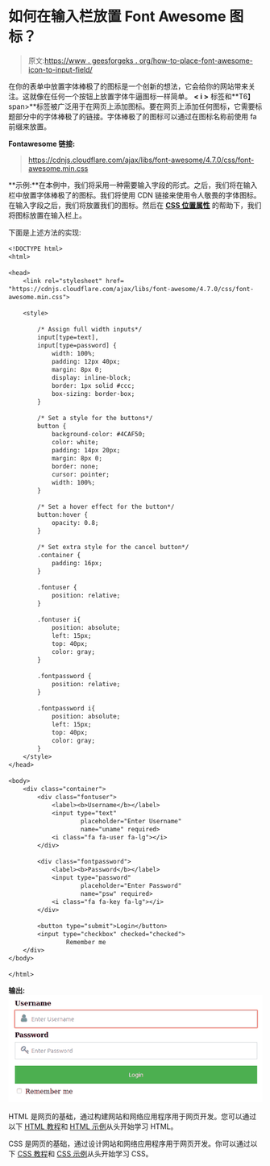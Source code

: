 # 如何在输入栏放置 Font Awesome 图标？

> 原文:[https://www . geesforgeks . org/how-to-place-font-awesome-icon-to-input-field/](https://www.geeksforgeeks.org/how-to-place-font-awesome-icon-to-input-field/)

在你的表单中放置字体棒极了的图标是一个创新的想法，它会给你的网站带来关注。这就像在任何一个按钮上放置字体牛逼图标一样简单。 **< i >** 标签和**T6】span>**标签被广泛用于在网页上添加图标。要在网页上添加任何图标，它需要标题部分中的字体棒极了的链接。字体棒极了的图标可以通过在图标名称前使用 fa 前缀来放置。

**Fontawesome 链接:**

> https://cdnjs.cloudflare.com/ajax/libs/font-awesome/4.7.0/css/font-awesome.min.css

**示例:**在本例中，我们将采用一种需要输入字段的形式。之后，我们将在输入栏中放置字体棒极了的图标。我们将使用 CDN 链接来使用令人敬畏的字体图标。在输入字段之后，我们将放置我们的图标。然后在 **[CSS 位置属性](https://www.geeksforgeeks.org/css-positioning-elements/)** 的帮助下，我们将图标放置在输入栏上。

下面是上述方法的实现:

```htmlhtml
<!DOCTYPE html> 
<html> 

<head>
    <link rel="stylesheet" href= 
"https://cdnjs.cloudflare.com/ajax/libs/font-awesome/4.7.0/css/font-awesome.min.css"> 

    <style> 

        /* Assign full width inputs*/ 
        input[type=text], 
        input[type=password] { 
            width: 100%; 
            padding: 12px 40px; 
            margin: 8px 0; 
            display: inline-block; 
            border: 1px solid #ccc; 
            box-sizing: border-box; 
        } 

        /* Set a style for the buttons*/ 
        button { 
            background-color: #4CAF50; 
            color: white; 
            padding: 14px 20px; 
            margin: 8px 0; 
            border: none; 
            cursor: pointer; 
            width: 100%; 
        } 

        /* Set a hover effect for the button*/ 
        button:hover { 
            opacity: 0.8; 
        } 

        /* Set extra style for the cancel button*/ 
        .container { 
            padding: 16px; 
        } 

        .fontuser {
            position: relative;
        }

        .fontuser i{
            position: absolute;
            left: 15px;
            top: 40px;
            color: gray;
        }

        .fontpassword {
            position: relative;
        }

        .fontpassword i{
            position: absolute;
            left: 15px;
            top: 40px;
            color: gray;
        }
    </style> 
</head>

<body> 
    <div class="container"> 
        <div class="fontuser">
            <label><b>Username</b></label> 
            <input type="text" 
                    placeholder="Enter Username"
                    name="uname" required> 
            <i class="fa fa-user fa-lg"></i>
        </div>

        <div class="fontpassword">
            <label><b>Password</b></label> 
            <input type="password"
                    placeholder="Enter Password"
                    name="psw" required> 
            <i class="fa fa-key fa-lg"></i>
        </div>     

        <button type="submit">Login</button> 
        <input type="checkbox" checked="checked">
                Remember me 
    </div> 
</body> 

</html>
```

**输出:**
![](img/f2f1894202f2a1664d901d3b8b46d83a.png)

HTML 是网页的基础，通过构建网站和网络应用程序用于网页开发。您可以通过以下 [HTML 教程](https://www.geeksforgeeks.org/html-tutorials/)和 [HTML 示例](https://www.geeksforgeeks.org/html-examples/)从头开始学习 HTML。

CSS 是网页的基础，通过设计网站和网络应用程序用于网页开发。你可以通过以下 [CSS 教程](https://www.geeksforgeeks.org/css-tutorials/)和 [CSS 示例](https://www.geeksforgeeks.org/css-examples/)从头开始学习 CSS。